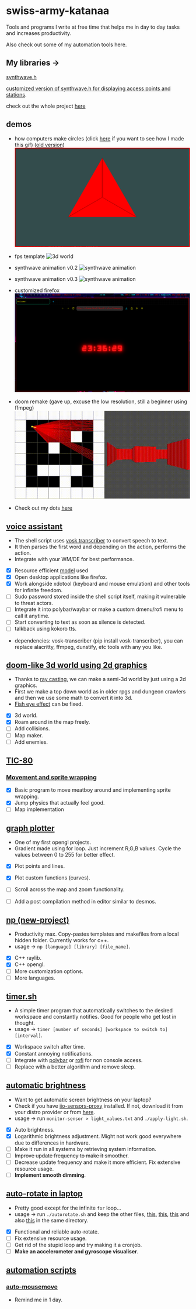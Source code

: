 # swiss-army-katanaa

Tools and programs I write at free time that helps me in day to day tasks and increases productivity.

Also check out some of my automation tools here.

## My libraries ->
[synthwave.h](lib/synthwave/synthwave.cpp)

[customized version of synthwave.h for displaying access points and stations](https://github.com/bhu1-103/KAPPI/blob/main/step2/v0.4/source/synthwave.cpp).

check out the whole project [here](https://github.com/bhu1-103/KAPPI/tree/main/step2/v0.4)

## demos

- how computers make circles (click [here](/tools/automation/circle.sh) if you want to see how I made this gif) ([old version](/assets/circle.gif))
![circle](/assets/circle-updated.gif)

- fps template
![3d world](/assets/3d-world.gif)

- synthwave animation v0.2
![synthwave animation](/assets/synthwave-mountains.gif)

- synthwave animation v0.3
![synthwave animation](/assets/synthwave-sun.gif)

- customized firefox
![setup-firefox.png](/assets/firefox-homepage.png)

- doom remake (gave up, excuse the low resolution, still a beginner using ffmpeg)
![doom remake](/assets/doom_demo.gif)

- Check out my dots [here](https://github.com/bhu1-103/swiss-army-katana/tree/main/dotfiles)


## [voice assistant](https://github.com/bhu1-103/swiss-army-katana/tree/main/assistant/assistant.sh)
- The shell script uses [vosk transcriber](https://alphacephei.com/vosk/) to convert speech to text.
- It then parses the first word and depending on the action, performs the action.
- Integrate with your WM/DE for best performance.
- [x] Resource efficient [model](https://alphacephei.com/vosk/models/vosk-model-small-en-us-0.15.zip) used
- [x] Open desktop applications like firefox.
- [x] Work alongside xdotool (keyboard and mouse emulation) and other tools for infinite freedom.
- [ ] Sudo password stored inside the shell script itself, making it vulnerable to threat actors.
- [ ] Integrate it into polybar/waybar or make a custom dmenu/rofi menu to call it anytime.
- [ ] Start converting to text as soon as silence is detected.
- [ ] talkback using kokoro tts.
- dependencies: vosk-transcriber (pip install vosk-transcriber), you can replace alacritty, ffmpeg, dunstify, etc tools with any you like.

## [doom-like 3d world using 2d graphics](https://github.com/bhu1-103/swiss-army-katana/tree/main/opengl/doom-limited)
- Thanks to [ray casting](https://en.wikipedia.org/wiki/Ray_casting), we can make a semi-3d world by just using a 2d graphics.
- First we make a top down world as in older rpgs and dungeon crawlers and then we use some math to convert it into 3d.
- [Fish eye effect](https://en.wikipedia.org/wiki/Fisheye_lens) can be fixed.
- [x] 3d world.
- [x] Roam around in the map freely.
- [ ] Add collisions.
- [ ] Map maker.
- [ ] Add enemies.

## [TIC-80](https://github.com/bhu1-103/swiss-army-katana/tree/main/tic-80)
### [Movement and sprite wrapping](https://github.com/bhu1-103/swiss-army-katana/blob/main/tic-80/sprite-wrap.tic)
- [x] Basic program to move meatboy around and implementing sprite wrapping.
- [x] Jump physics that actually feel good.
- [ ] Map implementation

## [graph plotter](https://github.com/bhu1-103/swiss-army-katana/blob/main/opengl/lattice-gradient/lattice_opengl.cpp)
- One of my first opengl projects.
- Gradient made using for loop. Just increment R,G,B values. Cycle the values between 0 to 255 for better effect.
- [x] Plot points and lines.
- [x] Plot custom functions (curves).
- [ ] Scroll across the map and zoom functionality.
- [ ] Add a post compilation method in editor similar to desmos.


## [np (new-project)](https://github.com/bhu1-103/swiss-army-katana/tree/main/tools/template-handler) 
- Productivity max. Copy-pastes templates and makefiles from a local hidden folder. Currently works for c++.
- usage -> ` np [language] [library] [file_name] `.
- [x] C++ raylib.
- [x] C++ opengl.
- [ ] More customization options.
- [ ] More languages.

## [timer.sh](https://github.com/bhu1-103/swiss-army-katana/tree/main/tools/timer.sh) 
- A simple timer program that automatically switches to the desired workspace and constantly notifies. Good for people who get lost in thought.
- usage -> ` timer [number of seconds] [workspace to switch to] [interval] `.
- [x] Workspace switch after time.
- [x] Constant annoying notifications.
- [ ] Integrate with [polybar](https://github.com/polybar/polybar) or [rofi](https://github.com/davatorium/rofi) for non console access.
- [ ] Replace with a better algorithm and remove sleep.

## [automatic brightness](https://github.com/bhu1-103/swiss-army-katana/tools/auto-brightness)
- Want to get automatic screen brightness on your laptop?
- Check if you have [iio-sensors-proxy](https://gitlab.freedesktop.org/hadess/iio-sensor-proxy/) installed. If not, download it from your distro provider or from [here](https://gitlab.freedesktop.org/hadess/iio-sensor-proxy/).
- usage -> run `monitor-sensor > light_values.txt` and `./apply-light.sh`.
- [x] Auto brightness.
- [x] Logarithmic brightness adjustment. Might not work good everywhere due to differences in hardware.
- [ ] Make it run in all systems by retrieving system information.
- [ ] ~~Improve update frequency to make it smoother~~.
- [ ] Decrease update frequency and make it more efficient. Fix extensive resource usage.
- [ ] **Implement smooth dimming**.

## [auto-rotate in laptop](https://github.com/bhu1-103/swiss-army-katana/tools/auto-rotate)
- Pretty good except for the infinite `for` loop...
- usage -> run `./autorotate.sh` and keep the other files, [this](https://github.com/bhu1-103/swiss-army-katana/blob/main/tools/auto-rotate/invert-screen.sh), [this](https://github.com/bhu1-103/swiss-army-katana/blob/main/tools/auto-rotate/normal-screen.sh), [this](https://github.com/bhu1-103/swiss-army-katana/blob/main/tools/auto-rotate/invert-screen-v.sh) and also [this](https://github.com/bhu1-103/swiss-army-katana/blob/main/tools/auto-rotate/normal-screen-v.sh) in the same directory.
- [x] Functional and reliable auto-rotate.
- [ ] Fix extensive resource usage.
- [ ] Get rid of the stupid loop and try making it a cronjob.
- [ ] **Make an accelerometer and gyroscope visualiser**.

## [automation scripts](https://github.com/bhu1-103/swiss-army-katana/tree/main/tools/automation)
### [auto-mousemove](https://github.com/bhu1-103/swiss-army-katana/tree/main/tools/automation)
- Remind me in 1 day.
